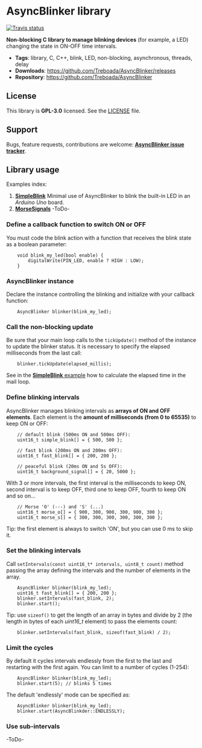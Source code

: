 # AsyncBlinker library

[![Travis status](https://travis-ci.org/Treboada/AsyncBlinker.svg?branch=master)](https://travis-ci.org/Treboada/AsyncBlinker)

__Non-blocking C library to manage blinking devices__ (for example, a LED)
changing the state in ON-OFF time intervals. 

- __Tags__: library, C, C++, blink, LED, non-blocking, asynchronous, threads, delay
- __Downloads__: https://github.com/Treboada/AsyncBlinker/releases
- __Repository__: https://github.com/Treboada/AsyncBlinker

## License

This library is __GPL-3.0__ licensed. See the [LICENSE](LICENSE) file.

## Support

Bugs, feature requests, contributions are welcome: 
[__AsyncBlinker issue tracker__](https://github.com/Treboada/AsyncBlinker/issues).

## Library usage

Examples index:

1. [__SimpleBlink__][EXA01] Minimal use of AsyncBlinker to blink the built-in 
   LED in an _Arduino Uno_ board.
2. [__MorseSignals__][EXA02] -ToDo-

### Define a callback function to switch ON or OFF

You must code the blink action with a function that receives the blink state
as a boolean parameter:

        void blink_my_led(bool enable) {
            digitalWrite(PIN_LED, enable ? HIGH : LOW);
        }

### AsyncBlinker instance

Declare the instance controlling the blinking and initialize with your
callback function:

        AsyncBlinker blinker(blink_my_led);

### Call the non-blocking update

Be sure that your main loop calls to the `tickUpdate()` method of the instance 
to update the blinker status. It is necessary to specify the elapsed
milliseconds from the last call:

        blinker.tickUpdate(elapsed_millis);

See in the [__SimpleBlink__ example][EXA01] how to calculate the elapsed time 
in the mail loop.

### Define blinking intervals

AsyncBlinker manages blinking intervals as __arrays of ON and OFF elements__. 
Each element is the __amount of milliseconds (from 0 to 65535)__ to keep ON 
or OFF:

        // default blink (500ms ON and 500ms OFF):
        uint16_t simple_blink[] = { 500, 500 };

        // fast blink (200ms ON and 200ms OFF):
        uint16_t fast_blink[] = { 200, 200 };

        // peaceful blink (20ms ON and 5s OFF):
        uint16_t background_signal[] = { 20, 5000 };

With 3 or more intervals, the first interval is the milliseconds to keep
ON, second interval is to keep OFF, third one to keep OFF, fourth to keep
ON and so on...

        // Morse 'O' (---) and 'S' (...)
        uint16_t morse_o[] = { 900, 300, 900, 300, 900, 300 };
        uint16_t morse_s[] = { 300, 300, 300, 300, 300, 300 };

Tip: the first element is always to switch 'ON', but you can use 0 ms to 
skip it.

### Set the blinking intervals

Call `setIntervals(const uint16_t* intervals, uint8_t count)` method passing 
the array defining the intervals and the number of elements in the array.

        AsyncBlinker blinker(blink_my_led);
        uint16_t fast_blink[] = { 200, 200 };
        blinker.setIntervals(fast_blink, 2);
        blinker.start();

Tip: use `sizeof()` to get the length of an array in bytes and divide by 2 (the
length in bytes of each *uint16\_t* element) to pass the elements count:

        blinker.setIntervals(fast_blink, sizeof(fast_blink) / 2);

### Limit the cycles

By default it cycles intervals endlessly from the first to the last and
restarting with the first again. You can limit to a number of cycles (1-254):

        AsyncBlinker blinker(blink_my_led);
        blinker.start(5); // blinks 5 times

The default 'endlessly' mode can be specified as:

        AsyncBlinker blinker(blink_my_led);
        blinker.start(AsyncBlinkder::ENDLESSLY); 

### Use sub-intervals

-ToDo-


[EXA01]: examples/01_SimpleBlink
[EXA02]: #


